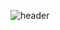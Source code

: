 ![header](https://capsule-render.vercel.app/api?type=venom&text=HEENA's%20GitHub&color=auto&height=250&fontSize=70&animation=fadeIn)


